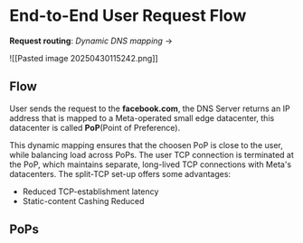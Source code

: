 
# End-to-End User Request Flow
**Request routing**: *Dynamic DNS mapping* -> 

![[Pasted image 20250430115242.png]]

## Flow
User sends the request to the **facebook.com**, the DNS Server returns an IP address that is mapped to a Meta-operated small edge datacenter, this datacenter is called **PoP**(Point of Preference).

This dynamic mapping ensures that the choosen PoP is close to the user, while balancing load across PoPs. The user TCP connection is terminated at the PoP, which maintains separate, long-lived TCP connections with Meta's datacenters. The split-TCP set-up offers some advantages:
- Reduced TCP-establishment latency 
- Static-content Cashing
Reduced 

## PoPs 






